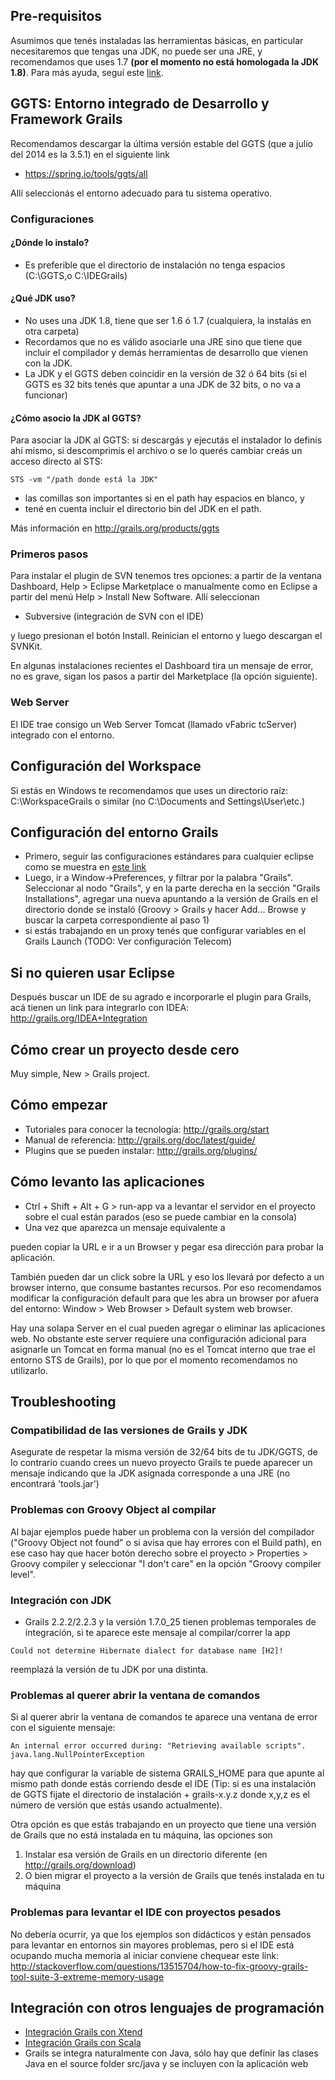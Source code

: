 Pre-requisitos
--------------

Asumimos que tenés instaladas las herramientas básicas, en particular necesitaremos que tengas una JDK, no puede ser una JRE, y recomendamos que uses 1.7 **(por el momento no está homologada la JDK 1.8)**. Para más ayuda, seguí este [link](preparacion-de-un-entorno-de-desarrollo-java.html).

GGTS: Entorno integrado de Desarrollo y Framework Grails
--------------------------------------------------------

Recomendamos descargar la última versión estable del GGTS (que a julio del 2014 es la 3.5.1) en el siguiente link

-   <https://spring.io/tools/ggts/all>

Allí seleccionás el entorno adecuado para tu sistema operativo.

### Configuraciones

#### ¿Dónde lo instalo?

-   Es preferible que el directorio de instalación no tenga espacios (C:\\GGTS,o C:\\IDEGrails)

#### ¿Qué JDK uso?

-   No uses una JDK 1.8, tiene que ser 1.6 ó 1.7 (cualquiera, la instalás en otra carpeta)
-   Recordamos que no es válido asociarle una JRE sino que tiene que incluir el compilador y demás herramientas de desarrollo que vienen con la JDK.
-   La JDK y el GGTS deben coincidir en la versión de 32 ó 64 bits (si el GGTS es 32 bits tenés que apuntar a una JDK de 32 bits, o no va a funcionar)

#### ¿Cómo asocio la JDK al GGTS?

Para asociar la JDK al GGTS: si descargás y ejecutás el instalador lo definís ahí mismo, si descomprimís el archivo o se lo querés cambiar creás un acceso directo al STS:

`STS -vm "/path donde está la JDK"`

-   las comillas son importantes si en el path hay espacios en blanco, y
-   tené en cuenta incluir el directorio bin del JDK en el path.

Más información en <http://grails.org/products/ggts>

### Primeros pasos

Para instalar el plugin de SVN tenemos tres opciones: a partir de la ventana Dashboard, Help &gt; Eclipse Marketplace o manualmente como en Eclipse a partir del menú Help &gt; Install New Software. Allí seleccionan

-   Subversive (integración de SVN con el IDE)

y luego presionan el botón Install. Reinician el entorno y luego descargan el SVNKit.

En algunas instalaciones recientes el Dashboard tira un mensaje de error, no es grave, sigan los pasos a partir del Marketplace (la opción siguiente).

### Web Server

El IDE trae consigo un Web Server Tomcat (llamado vFabric tcServer) integrado con el entorno.

Configuración del Workspace
---------------------------

Si estás en Windows te recomendamos que uses un directorio raíz: C:\\WorkspaceGrails o similar (no C:\\Documents and Settings\\User\\etc.)

Configuración del entorno Grails
--------------------------------

-   Primero, seguir las configuraciones estándares para cualquier eclipse como se muestra en [este link](preparacion-de-un-entorno-de-desarrollo-java-configuraciones-adicionales.html)
-   Luego, ir a Window-&gt;Preferences, y filtrar por la palabra "Grails". Seleccionar al nodo "Grails", y en la parte derecha en la sección "Grails Installations", agregar una nueva apuntando a la versión de Grails en el directorio donde se instaló (Groovy &gt; Grails y hacer Add... Browse y buscar la carpeta correspondiente al paso 1)
-   si estás trabajando en un proxy tenés que configurar variables en el Grails Launch (TODO: Ver configuración Telecom)

Si no quieren usar Eclipse
--------------------------

Después buscar un IDE de su agrado e incorporarle el plugin para Grails, acá tienen un link para integrarlo con IDEA: <http://grails.org/IDEA+Integration>

Cómo crear un proyecto desde cero
---------------------------------

Muy simple, New &gt; Grails project.

Cómo empezar
------------

-   Tutoriales para conocer la tecnología: <http://grails.org/start>
-   Manual de referencia: <http://grails.org/doc/latest/guide/>
-   Plugins que se pueden instalar: <http://grails.org/plugins/>

Cómo levanto las aplicaciones
-----------------------------

-   Ctrl + Shift + Alt + G &gt; run-app va a levantar el servidor en el proyecto sobre el cual están parados (eso se puede cambiar en la consola)
-   Una vez que aparezca un mensaje equivalente a

pueden copiar la URL e ir a un Browser y pegar esa dirección para probar la aplicación.

También pueden dar un click sobre la URL y eso los llevará por defecto a un browser interno, que consume bastantes recursos. Por eso recomendamos modificar la configuración default para que les abra un browser por afuera del entorno: Window &gt; Web Browser &gt; Default system web browser.

Hay una solapa Server en el cual pueden agregar o eliminar las aplicaciones web. No obstante este server requiere una configuración adicional para asignarle un Tomcat en forma manual (no es el Tomcat interno que trae el entorno STS de Grails), por lo que por el momento recomendamos no utilizarlo.

Troubleshooting
---------------

### Compatibilidad de las versiones de Grails y JDK

Asegurate de respetar la misma versión de 32/64 bits de tu JDK/GGTS, de lo contrario cuando crees un nuevo proyecto Grails te puede aparecer un mensaje indicando que la JDK asignada corresponde a una JRE (no encontrará 'tools.jar')

### Problemas con Groovy Object al compilar

Al bajar ejemplos puede haber un problema con la versión del compilador ("Groovy Object not found" o si avisa que hay errores con el Build path), en ese caso hay que hacer botón derecho sobre el proyecto &gt; Properties &gt; Groovy compiler y seleccionar "I don't care" en la opción "Groovy compiler level".

### Integración con JDK

-   Grails 2.2.2/2.2.3 y la versión 1.7.0\_25 tienen problemas temporales de integración, si te aparece este mensaje al compilar/correr la app

`Could not determine Hibernate dialect for database name [H2]!`

reemplazá la versión de tu JDK por una distinta.

### Problemas al querer abrir la ventana de comandos

Si al querer abrir la ventana de comandos te aparece una ventana de error con el siguiente mensaje:

`An internal error occurred during: "Retrieving available scripts".`
`java.lang.NullPointerException`

hay que configurar la variable de sistema GRAILS\_HOME para que apunte al mismo path donde estás corriendo desde el IDE (Tip: si es una instalación de GGTS fijate el directorio de instalación + grails-x.y.z donde x,y,z es el número de versión que estás usando actualmente).

Otra opción es que estás trabajando en un proyecto que tiene una versión de Grails que no está instalada en tu máquina, las opciones son

1.  Instalar esa versión de Grails en un directorio diferente (en <http://grails.org/download>)
2.  O bien migrar el proyecto a la versión de Grails que tenés instalada en tu máquina

### Problemas para levantar el IDE con proyectos pesados

No debería ocurrir, ya que los ejemplos son didácticos y están pensados para levantar en entornos sin mayores problemas, pero si el IDE está ocupando mucha memoria al iniciar conviene chequear este link: <http://stackoverflow.com/questions/13515704/how-to-fix-groovy-grails-tool-suite-3-extreme-memory-usage>

Integración con otros lenguajes de programación
-----------------------------------------------

-   [Integración Grails con Xtend](integracion-grails-con-xtend.html)
-   [Integración Grails con Scala](integracion-grails-con-scala.html)
-   Grails se integra naturalmente con Java, sólo hay que definir las clases Java en el source folder src/java y se incluyen con la aplicación web

